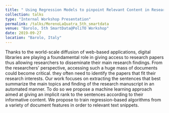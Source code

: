 ```yaml
---
title: " Using Regression Models to pinpoint Relevant Content in Research Papers"
collection: talks
type: "Internal Workshop Presentation"
permalink: /talks/MorenoLaQuatra_5th_smartdata
venue: "Barolo, 5th SmartData@PoliTO Workshop"
date: 2019-09-27
location: "Barolo, Italy"
---
```


Thanks to the world-scale diffusion of web-based applications, digital libraries are playing a foundamental role in giving access to research papers thus allowing researchers to disseminate their main research findings. From the researchers' perspective, accessing such a huge mass of documents could become critical. they often need to identify the papers that fit their research interests. Our work focuses on extracting the sentences that best summarize the main topics and finding of the research manuscript in an automated manner. To do so we propose a machine learning approach aimed at giving an implicit rank to the sentences according to their informative content. We propose to train regression-based algorithms from a variety of document features in order to relevant text snippets.

